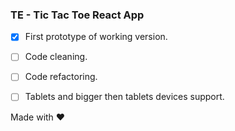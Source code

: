### TE - Tic Tac Toe React App

- [x] First prototype of working version.
- [ ] Code cleaning.
- [ ] Code refactoring.
- [ ] Tablets and bigger then tablets devices support.


Made with ❤️
